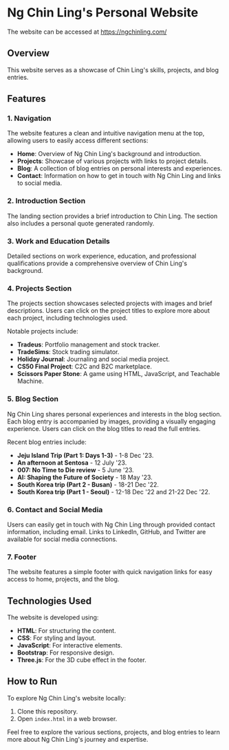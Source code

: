 # Ng Chin Ling's Personal Website

The website can be accessed at https://ngchinling.com/

## Overview

This website serves as a showcase of Chin Ling's skills, projects, and blog entries. 

## Features

### 1. Navigation

The website features a clean and intuitive navigation menu at the top, allowing users to easily access different sections:
- **Home**: Overview of Ng Chin Ling's background and introduction.
- **Projects**: Showcase of various projects with links to project details.
- **Blog**: A collection of blog entries on personal interests and experiences.
- **Contact**: Information on how to get in touch with Ng Chin Ling and links to social media.

### 2. Introduction Section

The landing section provides a brief introduction to Chin Ling. The section also includes a personal quote generated randomly.

### 3. Work and Education Details

Detailed sections on work experience, education, and professional qualifications provide a comprehensive overview of Chin Ling's background.

### 4. Projects Section

The projects section showcases selected projects with images and brief descriptions. Users can click on the project titles to explore more about each project, including technologies used.

Notable projects include:
- **Tradeus**: Portfolio management and stock tracker.
- **TradeSims**: Stock trading simulator.
- **Holiday Journal**: Journaling and social media project.
- **CS50 Final Project**: C2C and B2C marketplace.
- **Scissors Paper Stone**: A game using HTML, JavaScript, and Teachable Machine.

### 5. Blog Section

Ng Chin Ling shares personal experiences and interests in the blog section. Each blog entry is accompanied by images, providing a visually engaging experience. Users can click on the blog titles to read the full entries.

Recent blog entries include:
- **Jeju Island Trip (Part 1: Days 1-3)** - 1-8 Dec '23.
- **An afternoon at Sentosa** - 12 July '23.
- **007: No Time to Die review** - 5 June '23.
- **AI: Shaping the Future of Society** - 18 May '23.
- **South Korea trip (Part 2 - Busan)** - 18-21 Dec '22.
- **South Korea trip (Part 1 - Seoul)** - 12-18 Dec '22 and 21-22 Dec '22.

### 6. Contact and Social Media

Users can easily get in touch with Ng Chin Ling through provided contact information, including email. Links to LinkedIn, GitHub, and Twitter are available for social media connections.

### 7. Footer

The website features a simple footer with quick navigation links for easy access to home, projects, and the blog.

## Technologies Used

The website is developed using:
- **HTML**: For structuring the content.
- **CSS**: For styling and layout.
- **JavaScript**: For interactive elements.
- **Bootstrap**: For responsive design.
- **Three.js**: For the 3D cube effect in the footer.

## How to Run

To explore Ng Chin Ling's website locally:
1. Clone this repository.
2. Open `index.html` in a web browser.

Feel free to explore the various sections, projects, and blog entries to learn more about Ng Chin Ling's journey and expertise.
